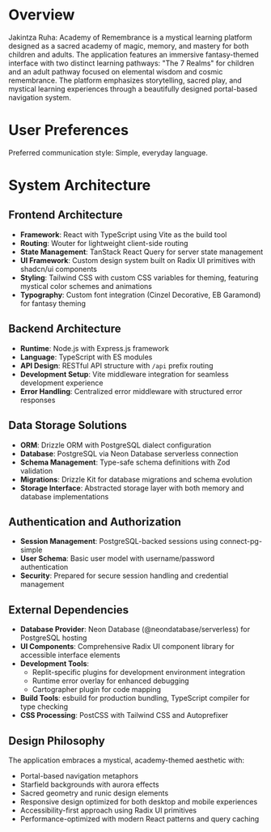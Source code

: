 # Overview

Jakintza Ruha: Academy of Remembrance is a mystical learning platform designed as a sacred academy of magic, memory, and mastery for both children and adults. The application features an immersive fantasy-themed interface with two distinct learning pathways: "The 7 Realms" for children and an adult pathway focused on elemental wisdom and cosmic remembrance. The platform emphasizes storytelling, sacred play, and mystical learning experiences through a beautifully designed portal-based navigation system.

# User Preferences

Preferred communication style: Simple, everyday language.

# System Architecture

## Frontend Architecture
- **Framework**: React with TypeScript using Vite as the build tool
- **Routing**: Wouter for lightweight client-side routing
- **State Management**: TanStack React Query for server state management
- **UI Framework**: Custom design system built on Radix UI primitives with shadcn/ui components
- **Styling**: Tailwind CSS with custom CSS variables for theming, featuring mystical color schemes and animations
- **Typography**: Custom font integration (Cinzel Decorative, EB Garamond) for fantasy theming

## Backend Architecture
- **Runtime**: Node.js with Express.js framework
- **Language**: TypeScript with ES modules
- **API Design**: RESTful API structure with `/api` prefix routing
- **Development Setup**: Vite middleware integration for seamless development experience
- **Error Handling**: Centralized error middleware with structured error responses

## Data Storage Solutions
- **ORM**: Drizzle ORM with PostgreSQL dialect configuration
- **Database**: PostgreSQL via Neon Database serverless connection
- **Schema Management**: Type-safe schema definitions with Zod validation
- **Migrations**: Drizzle Kit for database migrations and schema evolution
- **Storage Interface**: Abstracted storage layer with both memory and database implementations

## Authentication and Authorization
- **Session Management**: PostgreSQL-backed sessions using connect-pg-simple
- **User Schema**: Basic user model with username/password authentication
- **Security**: Prepared for secure session handling and credential management

## External Dependencies
- **Database Provider**: Neon Database (@neondatabase/serverless) for PostgreSQL hosting
- **UI Components**: Comprehensive Radix UI component library for accessible interface elements
- **Development Tools**: 
  - Replit-specific plugins for development environment integration
  - Runtime error overlay for enhanced debugging
  - Cartographer plugin for code mapping
- **Build Tools**: esbuild for production bundling, TypeScript compiler for type checking
- **CSS Processing**: PostCSS with Tailwind CSS and Autoprefixer

## Design Philosophy
The application embraces a mystical, academy-themed aesthetic with:
- Portal-based navigation metaphors
- Starfield backgrounds with aurora effects
- Sacred geometry and runic design elements
- Responsive design optimized for both desktop and mobile experiences
- Accessibility-first approach using Radix UI primitives
- Performance-optimized with modern React patterns and query caching